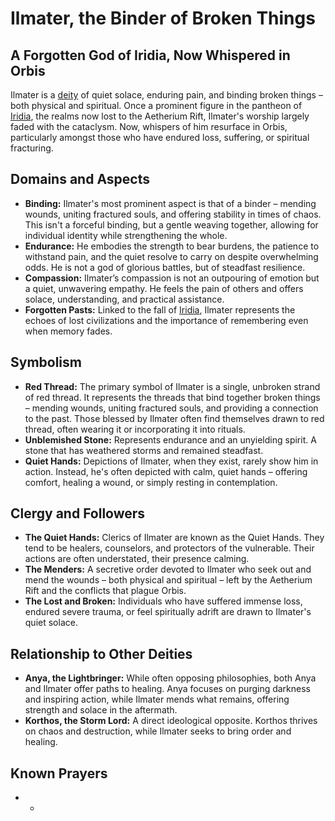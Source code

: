 # Ilmater, the Binder of Broken Things

## A Forgotten God of Iridia, Now Whispered in Orbis

Ilmater is a [deity](/structure/mechanic/deity.md) of quiet solace, enduring pain, and binding broken things – both physical and spiritual. Once a prominent figure in the pantheon of [Iridia](/geography/cosmology/iridia.md), the realms now lost to the Aetherium Rift, Ilmater's worship largely faded with the cataclysm.  Now, whispers of him resurface in Orbis, particularly amongst those who have endured loss, suffering, or spiritual fracturing.

## Domains and Aspects

*   **Binding:** Ilmater's most prominent aspect is that of a binder – mending wounds, uniting fractured souls, and offering stability in times of chaos. This isn't a forceful binding, but a gentle weaving together, allowing for individual identity while strengthening the whole.
*   **Endurance:** He embodies the strength to bear burdens, the patience to withstand pain, and the quiet resolve to carry on despite overwhelming odds. He is not a god of glorious battles, but of steadfast resilience.
*   **Compassion:** Ilmater’s compassion is not an outpouring of emotion but a quiet, unwavering empathy. He feels the pain of others and offers solace, understanding, and practical assistance.
*   **Forgotten Pasts:** Linked to the fall of [Iridia](/geography/cosmology/iridia.md), Ilmater represents the echoes of lost civilizations and the importance of remembering even when memory fades.

## Symbolism

*   **Red Thread:**  The primary symbol of Ilmater is a single, unbroken strand of red thread. It represents the threads that bind together broken things – mending wounds, uniting fractured souls, and providing a connection to the past.  Those blessed by Ilmater often find themselves drawn to red thread, often wearing it or incorporating it into rituals.
*   **Unblemished Stone:** Represents endurance and an unyielding spirit. A stone that has weathered storms and remained steadfast.
*   **Quiet Hands:** Depictions of Ilmater, when they exist, rarely show him in action. Instead, he's often depicted with calm, quiet hands – offering comfort, healing a wound, or simply resting in contemplation.

## Clergy and Followers

*   **The Quiet Hands:** Clerics of Ilmater are known as the Quiet Hands. They tend to be healers, counselors, and protectors of the vulnerable. Their actions are often understated, their presence calming.
*   **The Menders:** A secretive order devoted to Ilmater who seek out and mend the wounds – both physical and spiritual – left by the Aetherium Rift and the conflicts that plague Orbis.
*   **The Lost and Broken:**  Individuals who have suffered immense loss, endured severe trauma, or feel spiritually adrift are drawn to Ilmater's quiet solace.

## Relationship to Other Deities

*   **Anya, the Lightbringer:**  While often opposing philosophies, both Anya and Ilmater offer paths to healing. Anya focuses on purging darkness and inspiring action, while Ilmater mends what remains, offering strength and solace in the aftermath. 
*   **Korthos, the Storm Lord:**  A direct ideological opposite. Korthos thrives on chaos and destruction, while Ilmater seeks to bring order and healing.

## Known Prayers

*   *
